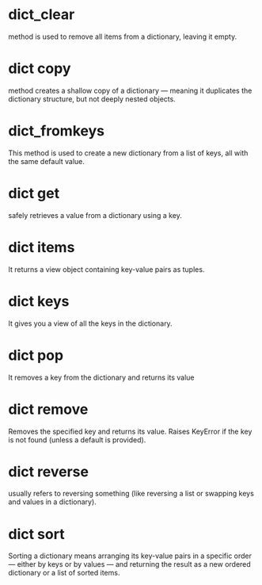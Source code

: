 # dict_clear
method is used to remove all items from a dictionary, leaving it empty.
# dict copy
method creates a shallow copy of a dictionary — meaning it duplicates the dictionary structure, but not deeply nested objects.

# dict_fromkeys
This method is used to create a new dictionary from a list of keys, all with the same default value.
# dict get
safely retrieves a value from a dictionary using a key.
# dict items
It returns a view object containing key-value pairs as tuples.
# dict keys
It gives you a view of all the keys in the dictionary.
# dict pop
It removes a key from the dictionary and returns its value
# dict remove
Removes the specified key and returns its value. Raises KeyError if the key is not found (unless a default is provided).

# dict reverse
 usually refers to reversing something (like reversing a list or swapping keys and values in a dictionary).
 # dict sort
 Sorting a dictionary means arranging its key-value pairs in a specific order — either by keys or by values — and returning the result as a new ordered dictionary or a list of sorted items.